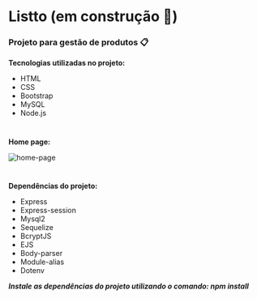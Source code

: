 # Listto (em construção 🚧)

### Projeto para gestão de produtos 📋

**Tecnologias utilizadas no projeto:**
  * HTML
  * CSS
  * Bootstrap
  * MySQL
  * Node.js
#
**Home page:**

![home-page](https://user-images.githubusercontent.com/79430646/179767081-5a0239c8-1ca5-4704-8aa8-8aadfc863754.PNG)
#

**Dependências do projeto:**
  * Express
  * Express-session
  * Mysql2
  * Sequelize
  * BcryptJS
  * EJS
  * Body-parser
  * Module-alias
  * Dotenv
  
  ***Instale as dependências do projeto utilizando o comando: npm install***
